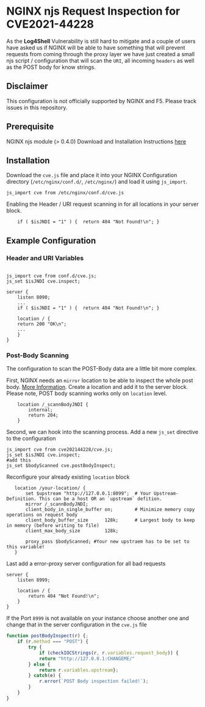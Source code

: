# NGINX njs Request Inspection for CVE2021-44228

As the <b>Log4Shell</b> Vulnerability is still hard to mitigate and a couple of users have asked us if NGINX will be able to have
something that will prevent requests from coming through the proxy layer we have just created a small njs script / configuration that will scan the `URI`, all incoming `headers` as well as the POST body for know strings.

## Disclaimer
This configuration is not officially supported by NGINX and F5. Please track issues in this repository.

## Prerequisite
NGINX njs module (> 0.4.0)
Download and Installation Instructions <a href="http://nginx.org/en/docs/njs/install.html" target="_blank">here</a>

## Installation

Download the `cve.js` file and place it into your NGINX Configuration directory (`/etc/nginx/conf.d/`, `/etc/nginx/`) and load it using `js_import`.

```shell
js_import cve from /etc/nginx/conf.d/cve.js
```

Enabling the Header / URI request scanning in for all locations in your server block.
```shell
    if ( $isJNDI = "1" ) {  return 404 "Not Found!\n"; }
```

## Example Configuration
### Header and URI Variables
```shell

js_import cve from conf.d/cve.js;
js_set $isJNDI cve.inspect;

server {
    listen 8090;
    ...
    if ( $isJNDI = "1" ) {  return 404 "Not Found!\n"; }

    location / {
	return 200 "OK\n";
	...
    }
}

```

### Post-Body Scanning
The configuration to scan the POST-Body data are a little bit more complex.

First, NGINX needs an `mirror` location to be able to inspect the whole post body.
<a href="https://www.nginx.com/blog/deploying-nginx-plus-as-an-api-gateway-part-2-protecting-backend-services/#request-bodies" target="_blank">More Information</a>.
Create a location and add it to the server block. Please note, POST body scanning works only on `location` level.

```shell
    location /_scannBodyJNDI {
        internal;
        return 204;
    }
```

Second, we can hook into the scanning process.
Add a new `js_set` directive to the configuration
```shell
js_import cve from cve202144228/cve.js;
js_set $isJNDI cve.inspect;
#add this
js_set $bodyScanned cve.postBodyInspect;
```

Reconfigure your already existing `location` block
```shell
   location /your-location/ {
       set $upstream "http://127.0.0.1:8099";  # Your Upstream-Definition. This can be a host OR an `upstream` defition.
       mirror /_scannBodyJNDI;
       client_body_in_single_buffer on;        # Minimize memory copy operations on request body
       client_body_buffer_size      128k;      # Largest body to keep in memory (before writing to file)
       client_max_body_size         128k;
    
       proxy_pass $bodyScanned; #Your new upstraem has to be set to this variable!
   }
```

Last add a error-proxy server configuration for all bad requests

```shell
server {
    listen 8999;

    location / {
        return 404 "Not Found!\n";
    }
}
```

If the Port `8999` is not available on your instance choose another one and change that in the server configuration in the `cve.js` file

```javascript
function postBodyInspect(r) {;
    if (r.method === "POST") {
        try {
            if (checkIOCStrings(r, r.variables.request_body)) {
	        return "http://127.0.0.1:CHANGEME/"
	    } else {
	        return r.variables.upstream};
        } catch(e) {
            r.error(`POST Body inspection failed!`);
        }
    }
}
```
